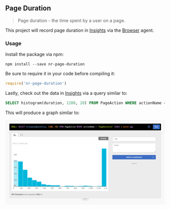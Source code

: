 ## Page Duration

> Page duration - the time spent by a user on a page.

This project will record page duration in [Insights][Insights] via the
[Browser][Browser] agent.

[Insights]: https://newrelic.com/insights
[Browser]: https://newrelic.com/browser-monitoring

### Usage

Install the package via npm:

~~~
npm install --save nr-page-duration
~~~

Be sure to require it in your code before compiling it:

~~~ javascript
require('nr-page-duration')
~~~

Lastly, check out the data in [Insights][Insights] via a query similar to:

~~~ sql
SELECT histogram(duration, 1200, 20) FROM PageAction WHERE actionName = 'PageDuration' SINCE 1 month ago
~~~

This will produce a graph similar to:

![screenshot](./assets/screenshot.png)
